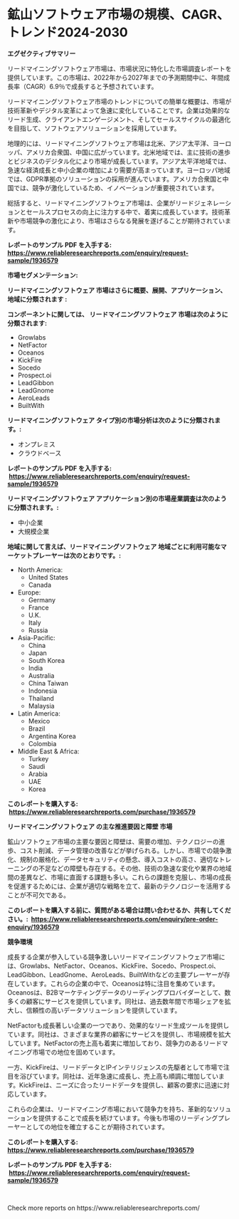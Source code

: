 <p><h1>鉱山ソフトウェア市場の規模、CAGR、トレンド2024-2030</h1></p><p><strong>エグゼクティブサマリー</strong></p>
<p><p>リードマイニングソフトウェア市場は、市場状況に特化した市場調査レポートを提供しています。この市場は、2022年から2027年までの予測期間中に、年間成長率（CAGR）6.9％で成長すると予想されています。</p><p>リードマイニングソフトウェア市場のトレンドについての簡単な概要は、市場が技術革新やデジタル変革によって急速に変化していることです。企業は効果的なリード生成、クライアントエンゲージメント、そしてセールスサイクルの最適化を目指して、ソフトウェアソリューションを採用しています。</p><p>地理的には、リードマイニングソフトウェア市場は北米、アジア太平洋、ヨーロッパ、アメリカ合衆国、中国に広がっています。北米地域では、主に技術の進歩とビジネスのデジタル化により市場が成長しています。アジア太平洋地域では、急速な経済成長と中小企業の増加により需要が高まっています。ヨーロッパ地域では、GDPR準拠のソリューションの採用が進んでいます。アメリカ合衆国と中国では、競争が激化しているため、イノベーションが重要視されています。</p><p>総括すると、リードマイニングソフトウェア市場は、企業がリードジェネレーションとセールスプロセスの向上に注力する中で、着実に成長しています。技術革新や市場競争の激化により、市場はさらなる発展を遂げることが期待されています。</p></p>
<p><strong>レポートのサンプル PDF を入手する: <a href="https://www.reliableresearchreports.com/enquiry/request-sample/1936579">https://www.reliableresearchreports.com/enquiry/request-sample/1936579</a></strong></p>
<p><strong>市場セグメンテーション:</strong></p>
<p><strong> リードマイニングソフトウェア 市場はさらに概要、展開、アプリケーション、地域に分類されます :</strong></p>
<p><strong>コンポーネントに関しては、 リードマイニングソフトウェア 市場は次のように分類されます: &nbsp;</strong></p>
<p><ul><li>Growlabs</li><li>NetFactor</li><li>Oceanos</li><li>KickFire</li><li>Socedo</li><li>Prospect.oi</li><li>LeadGibbon</li><li>LeadGnome</li><li>AeroLeads</li><li>BuiltWith</li></ul></p>
<p><strong> リードマイニングソフトウェア タイプ別の市場分析は次のように分類されます。:</strong></p>
<p><ul><li>オンプレミス</li><li>クラウドベース</li></ul></p>
<p><strong>レポートのサンプル PDF を入手する: &nbsp;<a href="https://www.reliableresearchreports.com/enquiry/request-sample/1936579">https://www.reliableresearchreports.com/enquiry/request-sample/1936579</a></strong></p>
<p><strong> リードマイニングソフトウェア アプリケーション別の市場産業調査は次のように分類されます。:</strong></p>
<p><ul><li>中小企業</li><li>大規模企業</li></ul></p>
<p><strong>地域に関して言えば、リードマイニングソフトウェア 地域ごとに利用可能なマーケットプレーヤーは次のとおりです。:</strong></p>
<p><ul>
    <li>
        North America:
        <ul>
            <li>United States</li>
            <li>Canada</li>
        </ul>
    </li>
    <li>
        Europe:
        <ul>
            <li>Germany</li>
            <li>France</li>
            <li>U.K.</li>
            <li>Italy</li>
            <li>Russia</li>
        </ul>
    </li>
    <li>
        Asia-Pacific:
        <ul>
            <li>China</li>
            <li>Japan</li>
            <li>South Korea</li>
            <li>India</li>
            <li>Australia</li>
            <li>China Taiwan</li>
            <li>Indonesia</li>
            <li>Thailand</li>
            <li>Malaysia</li>
        </ul>
    </li>
    <li>
        Latin America:
        <ul>
            <li>Mexico</li>
            <li>Brazil</li>
            <li>Argentina Korea</li>
            <li>Colombia</li>
        </ul>
    </li>
    <li>
        Middle East & Africa:
        <ul>
            <li>Turkey</li>
            <li>Saudi</li>
            <li>Arabia</li>
            <li>UAE</li>
            <li>Korea</li>
        </ul>
    </li>
    </ul></p>
<p><strong>このレポートを購入する: &nbsp;<a href="https://www.reliableresearchreports.com/purchase/1936579">https://www.reliableresearchreports.com/purchase/1936579</a></strong></p>
<p><strong>リードマイニングソフトウェア の主な推進要因と障壁 市場</strong></p>
<p><p>鉱山ソフトウェア市場の主要な要因と障壁は、需要の増加、テクノロジーの進歩、コスト削減、データ管理の改善などが挙げられる。しかし、市場での競争激化、規制の厳格化、データセキュリティの懸念、導入コストの高さ、適切なトレーニングの不足などの障壁も存在する。その他、技術の急速な変化や業界の地域間の差異など、市場に直面する課題も多い。これらの課題を克服し、市場の成長を促進するためには、企業が適切な戦略を立て、最新のテクノロジーを活用することが不可欠である。</p></p>
<p><strong>このレポートを購入する前に、質問がある場合は問い合わせるか、共有してください。:&nbsp; <a href="https://www.reliableresearchreports.com/enquiry/pre-order-enquiry/1936579">https://www.reliableresearchreports.com/enquiry/pre-order-enquiry/1936579</a></strong></p>
<p><strong>競争環境</strong></p>
<p><p>成長する企業が参入している競争激しいリードマイニングソフトウェア市場には、Growlabs、NetFactor、Oceanos、KickFire、Socedo、Prospect.oi、LeadGibbon、LeadGnome、AeroLeads、BuiltWithなどの主要プレーヤーが存在しています。これらの企業の中で、Oceanosは特に注目を集めています。Oceanosは、B2Bマーケティングデータのリーディングプロバイダーとして、数多くの顧客にサービスを提供しています。同社は、過去数年間で市場シェアを拡大し、信頼性の高いデータソリューションを提供しています。</p><p>NetFactorも成長著しい企業の一つであり、効果的なリード生成ツールを提供しています。同社は、さまざまな業界の顧客にサービスを提供し、市場規模を拡大しています。NetFactorの売上高も着実に増加しており、競争力のあるリードマイニング市場での地位を固めています。</p><p>一方、KickFireは、リードデータとIPインテリジェンスの先駆者として市場で注目を浴びています。同社は、近年急速に成長し、売上高も順調に増加しています。KickFireは、ニーズに合ったリードデータを提供し、顧客の要求に迅速に対応しています。</p><p>これらの企業は、リードマイニング市場において競争力を持ち、革新的なソリューションを提供することで成長を続けています。今後も市場のリーディングプレーヤーとしての地位を確立することが期待されています。</p></p>
<p><strong>このレポートを購入する: &nbsp; <a href="https://www.reliableresearchreports.com/purchase/1936579">https://www.reliableresearchreports.com/purchase/1936579</a></strong></p>
<p><strong>レポートのサンプル PDF を入手する: &nbsp;<a href="https://www.reliableresearchreports.com/enquiry/request-sample/1936579">https://www.reliableresearchreports.com/enquiry/request-sample/1936579</a></strong><strong></strong></p>
<p>&nbsp;</p>
<p>Check more reports on https://www.reliableresearchreports.com/</p>